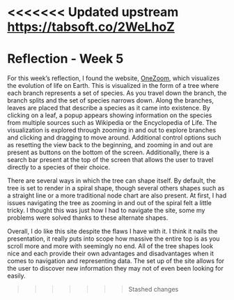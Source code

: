 <<<<<<< Updated upstream
https://tabsoft.co/2WeLhoZ
=======
# Reflection - Week 5

For this week’s reflection, I found the website, [OneZoom](https://www.onezoom.org/life.html), which visualizes the evolution of life on Earth. This is visualized in the form of a tree where each branch represents a set of species. As you travel down the branch, the branch splits and the set of species narrows down. Along the branches, leaves are placed that describe a species as it came into existence. By clicking on a leaf, a popup appears showing information on the species from multiple sources such as Wikipedia or the Encyclopedia of Life. The visualization is explored through zooming in and out to explore branches and clicking and dragging to move around. Additional control options such as resetting the view back to the beginning, and zooming in and out are present as buttons on the bottom of the screen. Additionally, there is a search bar present at the top of the screen that allows the user to travel directly to a species of their choice.  

There are several ways in which the tree can shape itself. By default, the tree is set to render in a spiral shape, though several others shapes such as a straight line or a more traditional node chart are also present. At first, I had issues navigating the tree as zooming in and out of the spiral felt a little tricky. I thought this was just how I had to navigate the site, some my problems were solved thanks to these alternate shapes. 

Overall, I do like this site despite the flaws I have with it. I think it nails the presentation, it really puts into scope how massive the entire top is as you scroll more and more with seemingly no end. All of the tree shapes look nice and each provide their own advantages and disadvantages when it comes to navigation and representing data. The set up of the site allows for the user to discover new information they may not of even been looking for easily. 

>>>>>>> Stashed changes
